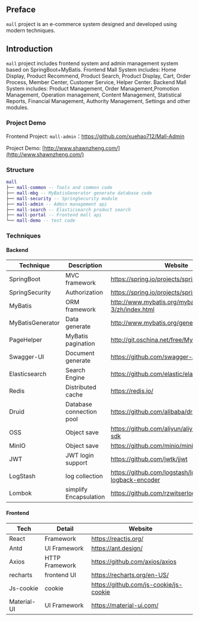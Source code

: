 ## Preface

`mall` project is an e-commerce system designed and developed using modern techniques.

## Introduction

`mall` project includes frontend system and admin management system based on SpringBoot+MyBatis.
Frontend Mall System includes: Home Display, Product Recommend, Product Search, Product Display, Cart, Order Process, Member Center, Customer Service, Helper Center.
Backend Mall System includes: Product Management, Order Management,Promotion Management, Operation management, Content Management, Statistical Reports, Financial Management, Authority Management, Settings and other modules.

### Project Demo

Frontend Project: `mall-admin`：https://github.com/xuehao712/Mall-Admin

Project Demo: [http://www.shawnzheng.com/](http://www.shawnzheng.com/)

### Structure

``` lua
mall
├── mall-common -- Tools and common code
├── mall-mbg -- MyBatisGenerator generate database code
├── mall-security -- SpringSecurity module
├── mall-admin -- Admin management api
├── mall-search -- Elasticsearch product search
├── mall-portal -- Frontend mall api
└── mall-demo -- test code
```

### Techniques

#### Backend

| Technique            | Description                | Website                                              |
| -------------------- | -------------------        | ---------------------------------------------------- |
| SpringBoot           | MVC framework              | https://spring.io/projects/spring-boot               |
| SpringSecurity       | Authorization              | https://spring.io/projects/spring-security           |
| MyBatis              | ORM framework              | http://www.mybatis.org/mybatis-3/zh/index.html       |
| MyBatisGenerator     | Data generate              | http://www.mybatis.org/generator/index.html          |
| PageHelper           | MyBatis pagination         | http://git.oschina.net/free/Mybatis_PageHelper       |
| Swagger-UI           | Document generate          | https://github.com/swagger-api/swagger-ui            |
| Elasticsearch        | Search Engine              | https://github.com/elastic/elasticsearch             |
| Redis                | Distributed cache          | https://redis.io/                                    |
| Druid                | Database connection pool   | https://github.com/alibaba/druid                     |
| OSS                  | Object save                | https://github.com/aliyun/aliyun-oss-java-sdk        |
| MinIO                | Object save                | https://github.com/minio/minio                       |
| JWT                  | JWT login support          | https://github.com/jwtk/jjwt                         |
| LogStash             | log collection             | https://github.com/logstash/logstash-logback-encoder |
| Lombok               | simplify Encapsulation     | https://github.com/rzwitserloot/lombok               |

#### Frontend

| Tech       | Detail                | Website                                |
| ---------- | --------------------- | -------------------------------------- |
| React      | Framework             | https://reactjs.org/                   |
| Antd       | UI Framework          | https://ant.design/                    |
| Axios      | HTTP Framework        | https://github.com/axios/axios         |
| recharts   | frontend UI           | https://recharts.org/en-US/            |
| Js-cookie  | cookie                | https://github.com/js-cookie/js-cookie |
| Material-UI| UI Framework          | https://material-ui.com/               |